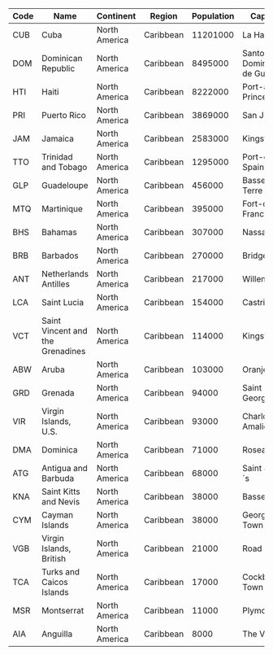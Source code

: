 | Code | Name | Continent | Region | Population | Capital |
| --- | --- | --- | --- | --- | --- |
| CUB | Cuba | North America | Caribbean | 11201000 | La Habana |
| DOM | Dominican Republic | North America | Caribbean | 8495000 | Santo Domingo de Guzmán |
| HTI | Haiti | North America | Caribbean | 8222000 | Port-au-Prince |
| PRI | Puerto Rico | North America | Caribbean | 3869000 | San Juan |
| JAM | Jamaica | North America | Caribbean | 2583000 | Kingston |
| TTO | Trinidad and Tobago | North America | Caribbean | 1295000 | Port-of-Spain |
| GLP | Guadeloupe | North America | Caribbean | 456000 | Basse-Terre |
| MTQ | Martinique | North America | Caribbean | 395000 | Fort-de-France |
| BHS | Bahamas | North America | Caribbean | 307000 | Nassau |
| BRB | Barbados | North America | Caribbean | 270000 | Bridgetown |
| ANT | Netherlands Antilles | North America | Caribbean | 217000 | Willemstad |
| LCA | Saint Lucia | North America | Caribbean | 154000 | Castries |
| VCT | Saint Vincent and the Grenadines | North America | Caribbean | 114000 | Kingstown |
| ABW | Aruba | North America | Caribbean | 103000 | Oranjestad |
| GRD | Grenada | North America | Caribbean | 94000 | Saint George´s |
| VIR | Virgin Islands, U.S. | North America | Caribbean | 93000 | Charlotte Amalie |
| DMA | Dominica | North America | Caribbean | 71000 | Roseau |
| ATG | Antigua and Barbuda | North America | Caribbean | 68000 | Saint John´s |
| KNA | Saint Kitts and Nevis | North America | Caribbean | 38000 | Basseterre |
| CYM | Cayman Islands | North America | Caribbean | 38000 | George Town |
| VGB | Virgin Islands, British | North America | Caribbean | 21000 | Road Town |
| TCA | Turks and Caicos Islands | North America | Caribbean | 17000 | Cockburn Town |
| MSR | Montserrat | North America | Caribbean | 11000 | Plymouth |
| AIA | Anguilla | North America | Caribbean | 8000 | The Valley |
